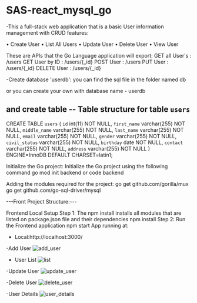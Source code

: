 ﻿# SAS-react_mysql_go
 
 -This a full-stack web application that is a basic User information management with CRUD features: 

• Create User
• List All Users 
• Update User 
• Delete User 
• View User 

These are APIs that the Go Language application will export:
GET all User's        :     /users 
GET User by ID     :     /users/{_id} 
POST User             :     /users 
PUT User               :     /users/{_id} 
DELETE User       :     /users/{_id}

 
-Create database 'userdb':
 you can find the sql file in the folder named db
 
 or you can create your own with database name - userdb
 
 and create table
 -- Table structure for table `users`
--

CREATE TABLE `users` (
  `id` int(11) NOT NULL,
  `first_name` varchar(255) NOT NULL,
  `middle_name` varchar(255) NOT NULL,
  `last_name` varchar(255) NOT NULL,
  `email` varchar(255) NOT NULL,
  `gender` varchar(255) NOT NULL,
  `civil_status` varchar(255) NOT NULL,
  `birthday` date NOT NULL,
  `contact` varchar(255) NOT NULL,
  `address` varchar(255) NOT NULL
) ENGINE=InnoDB DEFAULT CHARSET=latin1;


Initialize the Go project:
Initialize the Go project using the following command
go mod init backend
or 
code backend

Adding the modules required for the project:
go get github.com/gorilla/mux
go get github.com/go-sql-driver/mysql


---Front Project Structure:---

Frontend Local Setup
Step 1: The npm install installs all modules that are listed on package.json file and their 
            dependencies
npm install
Step 2: Run the Frontend application
npm start
 App running at:
  - Local:http://localhost:3000/ 
  
-Add User
![add_user](https://user-images.githubusercontent.com/113105714/210849591-b7c96b0c-a69f-4912-aa21-877ba0a84e70.png)

- User List
![list](https://user-images.githubusercontent.com/113105714/210849633-9eb5dd49-0208-47d3-bbcd-cf4442be3d89.png)

-Update User
![update_user](https://user-images.githubusercontent.com/113105714/210849752-aac3035f-4254-42f9-9ab2-f9fba689aa9b.png)

-Delete User
![delete_user](https://user-images.githubusercontent.com/113105714/210849866-f22a69fe-94e9-42d1-8877-cc7fd20b1e13.png)


-User Details
![user_details](https://user-images.githubusercontent.com/113105714/210849952-c8214fef-40c0-455a-82fb-06dd96fe9f17.png)







